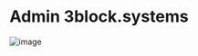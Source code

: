 # Admin 3block.systems

![image](https://user-images.githubusercontent.com/57885184/164915038-e59f139f-5e5a-44a7-b3e6-0ac475591f16.png)
